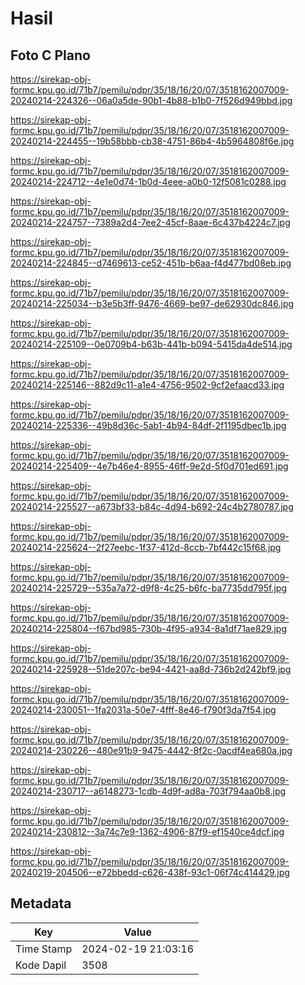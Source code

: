 # Hasil

## Foto C Plano

https://sirekap-obj-formc.kpu.go.id/71b7/pemilu/pdpr/35/18/16/20/07/3518162007009-20240214-224326--06a0a5de-90b1-4b88-b1b0-7f526d949bbd.jpg

https://sirekap-obj-formc.kpu.go.id/71b7/pemilu/pdpr/35/18/16/20/07/3518162007009-20240214-224455--19b58bbb-cb38-4751-86b4-4b5964808f6e.jpg

https://sirekap-obj-formc.kpu.go.id/71b7/pemilu/pdpr/35/18/16/20/07/3518162007009-20240214-224712--4e1e0d74-1b0d-4eee-a0b0-12f5081c0288.jpg

https://sirekap-obj-formc.kpu.go.id/71b7/pemilu/pdpr/35/18/16/20/07/3518162007009-20240214-224757--7389a2d4-7ee2-45cf-8aae-6c437b4224c7.jpg

https://sirekap-obj-formc.kpu.go.id/71b7/pemilu/pdpr/35/18/16/20/07/3518162007009-20240214-224845--d7469613-ce52-451b-b6aa-f4d477bd08eb.jpg

https://sirekap-obj-formc.kpu.go.id/71b7/pemilu/pdpr/35/18/16/20/07/3518162007009-20240214-225034--b3e5b3ff-9476-4669-be97-de62930dc846.jpg

https://sirekap-obj-formc.kpu.go.id/71b7/pemilu/pdpr/35/18/16/20/07/3518162007009-20240214-225109--0e0709b4-b63b-441b-b094-5415da4de514.jpg

https://sirekap-obj-formc.kpu.go.id/71b7/pemilu/pdpr/35/18/16/20/07/3518162007009-20240214-225146--882d9c11-a1e4-4756-9502-9cf2efaacd33.jpg

https://sirekap-obj-formc.kpu.go.id/71b7/pemilu/pdpr/35/18/16/20/07/3518162007009-20240214-225336--49b8d36c-5ab1-4b94-84df-2f1195dbec1b.jpg

https://sirekap-obj-formc.kpu.go.id/71b7/pemilu/pdpr/35/18/16/20/07/3518162007009-20240214-225409--4e7b46e4-8955-46ff-9e2d-5f0d701ed691.jpg

https://sirekap-obj-formc.kpu.go.id/71b7/pemilu/pdpr/35/18/16/20/07/3518162007009-20240214-225527--a673bf33-b84c-4d94-b692-24c4b2780787.jpg

https://sirekap-obj-formc.kpu.go.id/71b7/pemilu/pdpr/35/18/16/20/07/3518162007009-20240214-225624--2f27eebc-1f37-412d-8ccb-7bf442c15f68.jpg

https://sirekap-obj-formc.kpu.go.id/71b7/pemilu/pdpr/35/18/16/20/07/3518162007009-20240214-225729--535a7a72-d9f8-4c25-b6fc-ba7735dd795f.jpg

https://sirekap-obj-formc.kpu.go.id/71b7/pemilu/pdpr/35/18/16/20/07/3518162007009-20240214-225804--f67bd985-730b-4f95-a934-8a1df71ae829.jpg

https://sirekap-obj-formc.kpu.go.id/71b7/pemilu/pdpr/35/18/16/20/07/3518162007009-20240214-225928--51de207c-be94-4421-aa8d-736b2d242bf9.jpg

https://sirekap-obj-formc.kpu.go.id/71b7/pemilu/pdpr/35/18/16/20/07/3518162007009-20240214-230051--1fa2031a-50e7-4fff-8e46-f790f3da7f54.jpg

https://sirekap-obj-formc.kpu.go.id/71b7/pemilu/pdpr/35/18/16/20/07/3518162007009-20240214-230226--480e91b9-9475-4442-8f2c-0acdf4ea680a.jpg

https://sirekap-obj-formc.kpu.go.id/71b7/pemilu/pdpr/35/18/16/20/07/3518162007009-20240214-230717--a6148273-1cdb-4d9f-ad8a-703f794aa0b8.jpg

https://sirekap-obj-formc.kpu.go.id/71b7/pemilu/pdpr/35/18/16/20/07/3518162007009-20240214-230812--3a74c7e9-1362-4906-87f9-ef1540ce4dcf.jpg

https://sirekap-obj-formc.kpu.go.id/71b7/pemilu/pdpr/35/18/16/20/07/3518162007009-20240219-204506--e72bbedd-c626-438f-93c1-06f74c414429.jpg


## Metadata

| Key        | Value               |
| ---------- | ------------------- |
| Time Stamp | 2024-02-19 21:03:16 |
| Kode Dapil | 3508                |



